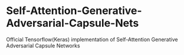 # Self-Attention-Generative-Adversarial-Capsule-Nets
Official Tensorflow(Keras) implementation of Self-Attention Generative Adversarial Capsule Networks
